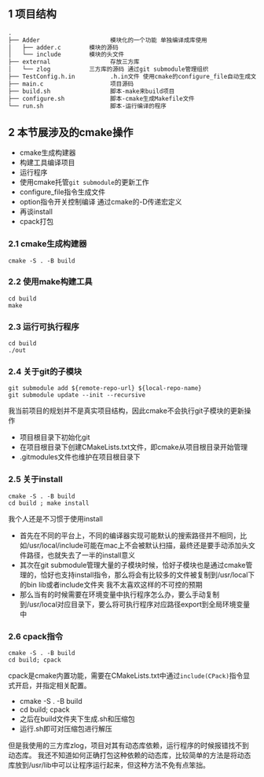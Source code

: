 1 项目结构
---

```txt
.
├── Adder                    模块化的一个功能 单独编译成库使用
│   ├── adder.c        模块的源码
│   └── include        模块的头文件
├── external                 存放三方库
│   └── zlog           三方库的源码 通过git submodule管理组织
├── TestConfig.h.in          .h.in文件 使用cmake的configure_file自动生成文件
├── main.c                   项目源码
├── build.sh                 脚本-make来build项目
├── configure.sh             脚本-cmake生成Makefile文件
└── run.sh                   脚本-运行编译的程序
```

2 本节展涉及的cmake操作
---

- cmake生成构建器
- 构建工具编译项目
- 运行程序
- 使用cmake托管`git submodule`的更新工作
- configure_file指令生成文件
- option指令开关控制编译 通过cmake的-D传递宏定义
- 再谈install
- cpack打包

### 2.1 cmake生成构建器

```shell
cmake -S . -B build
```
### 2.2 使用make构建工具

```shell
cd build
make
```

### 2.3 运行可执行程序

```shell
cd build
./out
```

### 2.4 关于git的子模块

```shell
git submodule add ${remote-repo-url} ${local-repo-name}
git submodule update --init --recursive 
```

我当前项目的规划并不是真实项目结构，因此cmake不会执行git子模块的更新操作

- 项目根目录下初始化git
- 在项目根目录下创建CMakeLists.txt文件，即cmake从项目根目录开始管理
- .gitmodules文件也维护在项目根目录下

### 2.5 关于install

```shell
cmake -S . -B build
cd build ; make install
```

我个人还是不习惯于使用install

- 首先在不同的平台上，不同的编译器实现可能默认的搜索路径并不相同，比如/usr/local/include可能在mac上不会被默认扫描，最终还是要手动添加头文件路径，也就失去了一半的install意义
- 其次在git submodule管理大量的子模块时候，恰好子模块也是通过cmake管理的，恰好也支持install指令，那么将会有比较多的文件被复制到/usr/local下的bin lib或者include文件夹 我不太喜欢这样的不可控的预期
- 那么当有的时候需要在环境变量中执行程序怎么办，要么手动复制到/usr/local对应目录下，要么将可执行程序对应路径export到全局环境变量中

### 2.6 cpack指令

```shell
cmake -S . -B build
cd build; cpack
```

cpack是cmake内置功能，需要在CMakeLists.txt中通过`include(CPack)`指令显式开启，并指定相关配置。

- cmake -S . -B build
- cd build; cpack
- 之后在build文件夹下生成.sh和压缩包
- 运行.sh即可对压缩包进行解压

但是我使用的三方库zlog，项目对其有动态库依赖，运行程序的时候报错找不到动态库。
我还不知道如何正确打包这种依赖的动态库，比较简单的方法是将动态库放到/usr/lib中可以让程序运行起来，但这种方法不免有点笨拙。